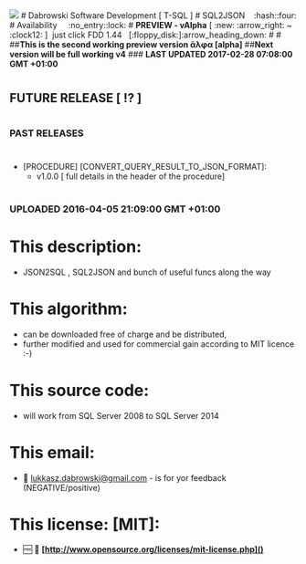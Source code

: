 <img src="https://github.com/Dabrowski-Software-Development/SoftwareDevelopment-T-SQL-2/blob/master/github_json2sql.png" />
# Dabrowski Software Development [ T-SQL ]
# SQL2JSON&nbsp;&nbsp;&nbsp;&nbsp;:hash::four:
# Availability&nbsp;&nbsp;&nbsp;&nbsp;&nbsp;:no_entry::lock:
# <strong>PREVIEW - vAlpha</strong> [ :new: :arrow_right: ~ :clock12: ]&nbsp; just click FDD 1.44 &nbsp;&nbsp;[:floppy_disk:]:arrow_heading_down:
#
# 
##<strong>This is the second working preview version ἄλφα [alpha]</strong>
##<strong>Next version will be full working v4</strong>
### <strong>LAST UPDATED 2017-02-28 07:08:00 GMT +01:00</strong>

#
#
#
## <strong>FUTURE RELEASE [ :interrobang: ]</strong>
#
#
### <strong>PAST RELEASES</strong>
#
 - [PROCEDURE]	[CONVERT_QUERY_RESULT_TO_JSON_FORMAT]:
   - v1.0.0 [ full details in the header of the procedure]
#
### <strong>UPLOADED 2016-04-05 21:09:00 GMT +01:00</strong>
#
#
#
# This description:
 - JSON2SQL , SQL2JSON and bunch of useful funcs along the way

#
# This algorithm:
  - can be downloaded free of charge and be distributed,
  - further modified and used for commercial gain according to MIT licence :-) 

#
# This source code:
  - will work from SQL Server 2008 to SQL Server 2014

#
# This email:
  - :email:&nbsp;lukkasz.dabrowski@gmail.com - is for yor feedback (NEGATIVE/positive)

#
# This license: [MIT]:
 - :free:&nbsp;:book:&nbsp;**[http://www.opensource.org/licenses/mit-license.php]()**
